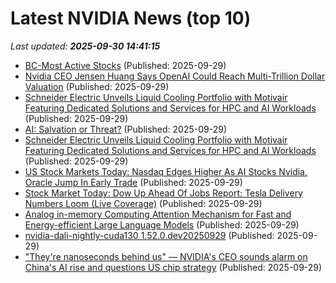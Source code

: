 # Latest NVIDIA News (top 10)
_Last updated: **2025-09-30 14:41:15**_

- [BC-Most Active Stocks](https://finance.yahoo.com/news/bc-most-active-stocks-143017557.html) (Published: 2025-09-29)
- [Nvidia CEO Jensen Huang Says OpenAI Could Reach Multi-Trillion Dollar Valuation](https://biztoc.com/x/fdcac6f87ed4000f) (Published: 2025-09-29)
- [Schneider Electric Unveils Liquid Cooling Portfolio with Motivair Featuring Dedicated Solutions and Services for HPC and AI Workloads](https://financialpost.com/globe-newswire/schneider-electric-unveils-liquid-cooling-portfolio-with-motivair-featuring-dedicated-solutions-and-services-for-hpc-and-ai-workloads) (Published: 2025-09-29)
- [AI: Salvation or Threat?](https://nep123.com/ai-salvation-or-threat/) (Published: 2025-09-29)
- [Schneider Electric Unveils Liquid Cooling Portfolio with Motivair Featuring Dedicated Solutions and Services for HPC and AI Workloads](https://www.globenewswire.com/news-release/2025/09/29/3157885/0/en/Schneider-Electric-Unveils-Liquid-Cooling-Portfolio-with-Motivair-Featuring-Dedicated-Solutions-and-Services-for-HPC-and-AI-Workloads.html) (Published: 2025-09-29)
- [US Stock Markets Today: Nasdaq Edges Higher As AI Stocks Nvidia, Oracle Jump In Early Trade](https://www.ndtvprofit.com/markets/us-stock-markets-today-sp-500-dow-jones-extend-gains-as-ai-stocks-oracle-nvidia-recover) (Published: 2025-09-29)
- [Stock Market Today: Dow Up Ahead Of Jobs Report; Tesla Delivery Numbers Loom (Live Coverage)](https://biztoc.com/x/b91c1f499a878149) (Published: 2025-09-29)
- [Analog in-memory Computing Attention Mechanism for Fast and Energy-efficient Large Language Models](https://www.nextbigfuture.com/2025/09/analog-in-memory-computing-attention-mechanism-for-fast-and-energy-efficient-large-language-models.html) (Published: 2025-09-29)
- [nvidia-dali-nightly-cuda130 1.52.0.dev20250929](https://pypi.org/project/nvidia-dali-nightly-cuda130/1.52.0.dev20250929/) (Published: 2025-09-29)
- ["They're nanoseconds behind us" — NVIDIA's CEO sounds alarm on China's AI rise and questions US chip strategy](https://www.windowscentral.com/hardware/nvidia/nvidia-ceo-china-nanoseconds-behind-ai) (Published: 2025-09-29)
